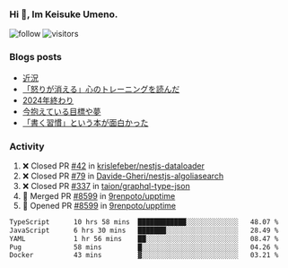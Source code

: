 ### Hi 👋, Im Keisuke Umeno.

<!--
**9renpoto/9renpoto** is a ✨ _special_ ✨ repository because its `README.md` (this file) appears on your GitHub profile.

Here are some ideas to get you started:

- 🔭 I’m currently working on ...
- 🌱 I’m currently learning ...
- 👯 I’m looking to collaborate on ...
- 🤔 I’m looking for help with ...
- 💬 Ask me about ...
- 📫 How to reach me: ...
- 😄 Pronouns: ...
- ⚡ Fun fact: ...
-->

![follow](https://img.shields.io/github/followers/9renpoto?label=Follow&style=social)
![visitors](https://komarev.com/ghpvc/?username=9renpoto&label=Profile%20views&color=0e75b6&style=flat)

### Blogs posts

<!-- BLOG-POST-LIST:START -->
- [近況](https://9renpoto.win/entry/2025/04/05/current_status)
- [「怒りが消える」心のトレーニングを読んだ](https://9renpoto.win/entry/2025/02/01/anger-management)
- [2024年終わり](https://9renpoto.win/entry/2024/12/31/2024-end)
- [今抱えている目標や夢](https://9renpoto.win/entry/2024/12/02/objective)
- [「書く習慣」という本が面白かった](https://9renpoto.win/entry/2024/11/11/leave_a_feeling_sad)
<!-- BLOG-POST-LIST:END -->

### Activity

<!--START_SECTION:activity-->
1. ❌ Closed PR [#42](https://github.com/krislefeber/nestjs-dataloader/pull/42) in [krislefeber/nestjs-dataloader](https://github.com/krislefeber/nestjs-dataloader)
2. ❌ Closed PR [#79](https://github.com/Davide-Gheri/nestjs-algoliasearch/pull/79) in [Davide-Gheri/nestjs-algoliasearch](https://github.com/Davide-Gheri/nestjs-algoliasearch)
3. ❌ Closed PR [#337](https://github.com/taion/graphql-type-json/pull/337) in [taion/graphql-type-json](https://github.com/taion/graphql-type-json)
4. 🎉 Merged PR [#8599](https://github.com/9renpoto/upptime/pull/8599) in [9renpoto/upptime](https://github.com/9renpoto/upptime)
5. 💪 Opened PR [#8599](https://github.com/9renpoto/upptime/pull/8599) in [9renpoto/upptime](https://github.com/9renpoto/upptime)
<!--END_SECTION:activity-->

<!--START_SECTION:waka-->

```txt
TypeScript      10 hrs 58 mins  ████████████░░░░░░░░░░░░░   48.07 %
JavaScript      6 hrs 30 mins   ███████░░░░░░░░░░░░░░░░░░   28.49 %
YAML            1 hr 56 mins    ██░░░░░░░░░░░░░░░░░░░░░░░   08.47 %
Pug             58 mins         █░░░░░░░░░░░░░░░░░░░░░░░░   04.26 %
Docker          43 mins         ▓░░░░░░░░░░░░░░░░░░░░░░░░   03.21 %
```

<!--END_SECTION:waka-->
